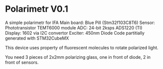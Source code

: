 # Polarimetr V0.1
 A simple polarimetr for IFA
Main board: Blue Pill (Stm32f103C8T6)
Sensor: Phototransistor TEMT6000 module
ADC: 24-bit 2ksps ADS1220 (TI) 
Display: 1602 via I2C convertor
Exciter: 450nm Diode 
Code partitially generated with STM32CubeMX

This device uses property of fluorescent molecules to rotate polarized light.

You need 3 pieces of 2x2mm polarizing glass, one in front of diode, 2 in front of sensors.